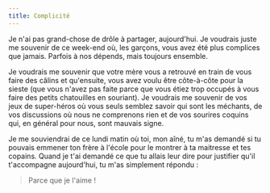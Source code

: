 ```yaml
---
title: Complicité
---
```


Je n'ai pas grand-chose de drôle à partager, aujourd'hui. Je voudrais juste me
souvenir de ce week-end où, les garçons, vous avez été plus complices que
jamais. Parfois à nos dépends, mais toujours ensemble.

Je voudrais me souvenir que votre mère vous a retrouvé en train de vous faire
des câlins et qu'ensuite, vous avez voulu être côte-à-côte pour la sieste (que
vous n'avez pas faite parce que vous étiez trop occupés à vous faire des petits
chatouilles en souriant). Je voudrais me souvenir de vos jeux de super-héros où
vous seuls semblez savoir qui sont les méchants, de vos discussions où nous ne
comprenons rien et de vos sourires coquins qui, en général pour nous, sont
mauvais signe.

Je me souviendrai de ce lundi matin où toi, mon aîné, tu m'as demandé si tu
pouvais emmener ton frère à l'école pour le montrer à ta maitresse et tes
copains. Quand je t'ai demandé ce que tu allais leur dire pour justifier qu'il
t'accompagne aujourd'hui, tu m'as simplement répondu :

> Parce que je l'aime !
